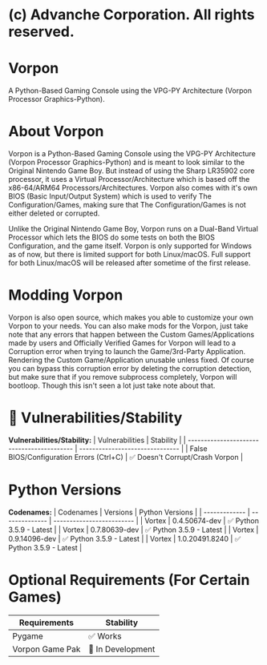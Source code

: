 # (c) Advanche Corporation. All rights reserved.
# Vorpon
A Python-Based Gaming Console using the VPG-PY Architecture (Vorpon Processor Graphics-Python).

# About Vorpon
Vorpon is a Python-Based Gaming Console using the VPG-PY Architecture (Vorpon Processor Graphics-Python) and is meant to look similar to the Original Nintendo Game Boy. But instead of using the Sharp LR35902 core processor, it uses a Virtual Processor/Architecture which is based off the x86-64/ARM64 Processors/Architectures. Vorpon also comes with it's own BIOS (Basic Input/Output System) which is used to verify The Configuration/Games, making sure that The Configuration/Games is not either deleted or corrupted.

Unlike the Original Nintendo Game Boy, Vorpon runs on a Dual-Band Virtual Processor which lets the BIOS do some tests on both the BIOS Configuration, and the game itself. Vorpon is only supported for Windows as of now, but there is limited support for both Linux/macOS. Full support for both Linux/macOS will be released after sometime of the first release.

# Modding Vorpon
Vorpon is also open source, which makes you able to customize your own Vorpon to your needs. You can also make mods for the Vorpon, just take note that any errors that happen between the Custom Games/Applications made by users and Officially Verified Games for Vorpon will lead to a Corruption error when trying to launch the Game/3rd-Party Application. Rendering the Custom Game/Application unusable unless fixed. Of course you can bypass this corruption error by deleting the corruption detection, but make sure that if you remove subprocess completely, Vorpon will bootloop. Though this isn't seen a lot just take note about that.

# 🐞 Vulnerabilities/Stability
**Vulnerabilities/Stability:**
|               Vulnerabilities              |         Stability               |
| ------------------------------------------ | ------------------------------- |
| False BIOS/Configuration Errors (Ctrl+C)   | ✅ Doesn't Corrupt/Crash Vorpon |

# Python Versions
**Codenames:**
| Codenames     | Versions       | Python Versions           |
| ------------- | -------------- | ------------------------- | 
| Vortex        | 0.4.50674-dev  | ✅ Python 3.5.9 - Latest |
| Vortex        | 0.7.80639-dev  | ✅ Python 3.5.9 - Latest |
| Vortex        | 0.9.14096-dev  | ✅ Python 3.5.9 - Latest |
| Vortex        | 1.0.20491.8240 | ✅ Python 3.5.9 - Latest |

# Optional Requirements (For Certain Games)
| Requirements    | Stability         |
| --------------- | ----------------- |
| Pygame          | ✅ Works          |
| Vorpon Game Pak | 🔨 In Development |
